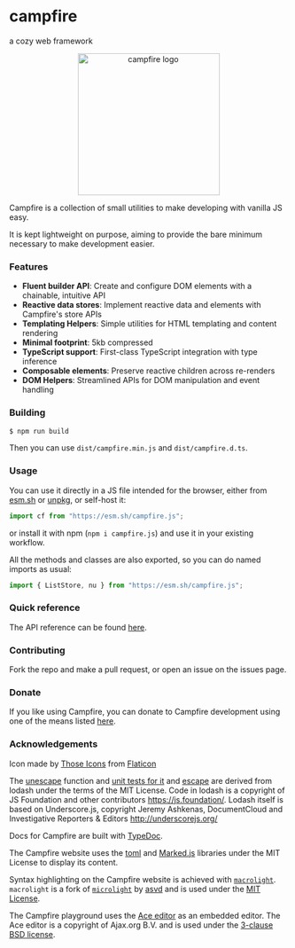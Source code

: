# campfire

a cozy web framework

<p align='center'>
    <img src='campfire.png' alt='campfire logo' width=256 height=256>
</p>

Campfire is a collection of small utilities to make developing with vanilla JS
easy.

It is kept lightweight on purpose, aiming to provide the bare minimum necessary
to make development easier.

### Features

- **Fluent builder API**: Create and configure DOM elements with a chainable,
  intuitive API
- **Reactive data stores**: Implement reactive data and elements with Campfire's
  store APIs
- **Templating Helpers**: Simple utilities for HTML templating and content
  rendering
- **Minimal footprint**: 5kb compressed
- **TypeScript support**: First-class TypeScript integration with type inference
- **Composable elements**: Preserve reactive children across re-renders
- **DOM Helpers**: Streamlined APIs for DOM manipulation and event handling

### Building

```sh
$ npm run build
```

Then you can use `dist/campfire.min.js` and `dist/campfire.d.ts`.

### Usage

You can use it directly in a JS file intended for the browser, either from
[esm.sh](https://esm.sh/campfire.js) or
[unpkg](https://unpkg.com/campfire.js@latest/dist/campfire.esm.min.js), or
self-host it:

```js
import cf from "https://esm.sh/campfire.js";
```

or install it with npm (`npm i campfire.js`) and use it in your existing
workflow.

All the methods and classes are also exported, so you can do named imports as
usual:

```js
import { ListStore, nu } from "https://esm.sh/campfire.js";
```

### Quick reference

The API reference can be found
[here](https://xyzshantaram.github.io/campfire/?tab=docs).

### Contributing

Fork the repo and make a pull request, or open an issue on the issues page.

### Donate

If you like using Campfire, you can donate to Campfire development using one of
the means listed [here](https://shantaram.xyz/contact/donate.html).

### Acknowledgements

Icon made by [Those Icons](https://www.flaticon.com/authors/those-icons) from
[Flaticon](https://www.flaticon.com/)

The [unescape](https://github.com/lodash/lodash/blob/master/unescape.js)
function and
[unit tests for it](https://github.com/lodash/lodash/blob/master/test/unescape.js)
and [escape](https://github.com/lodash/lodash/blob/master/test/escape.test.js)
are derived from lodash under the terms of the MIT License. Code in lodash is a
copyright of JS Foundation and other contributors <https://js.foundation/>.
Lodash itself is based on Underscore.js, copyright Jeremy Ashkenas,
DocumentCloud and Investigative Reporters & Editors <http://underscorejs.org/>

Docs for Campfire are built with [TypeDoc](https://typedoc.org).

The Campfire website uses the [toml](https://www.npmjs.com/package/toml) and
[Marked.js](https://marked.js.org/) libraries under the MIT License to display
its content.

Syntax highlighting on the Campfire website is achieved with
[`macrolight`](https://github.com/xyzshantaram/macrolight). `macrolight` is a
fork of [`microlight`](https://asvd.github.io/microlight) by
[asvd](https://github.com/asvd) and is used under the
[MIT License](https://github.com/asvd/microlight/blob/master/LICENSE).

The Campfire playground uses the [Ace editor](https://github.com/ajaxorg/ace/)
as an embedded editor. The Ace editor is a copyright of Ajax.org B.V. and is
used under the
[3-clause BSD license](https://github.com/ajaxorg/ace/blob/master/LICENSE).
